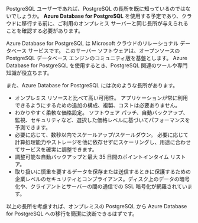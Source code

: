 PostgreSQL ユーザーであれば、PostgreSQL の長所を既に知っているのではないでしょうか。 **Azure Database for PostgreSQL** を使用する予定であり、クラウドに移行する前に、ご利用のオンプレミス サーバーと同じ長所が与えられることを確認する必要があります。

Azure Database for PostgreSQL は Microsoft クラウドのリレーショナル データベース サービスです。 このサーバー ソフトウェアは、オープンソースの PostgreSQL データベース エンジンのコミュニティ版を基盤とします。 Azure Database for PostgreSQL を使用するとき、PostgreSQL 関連のツールや専門知識が役立ちます。

また、Azure Database for PostgreSQL には次のような長所があります。

- オンプレミス リソースと比べて高い可用性。 アプリケーションが常に利用できるようにするための追加の構成、複製、コストは必要ありません。
- わかりやすく柔軟な価格設定。 ソフトウェア パッチ、自動バックアップ、監視、セキュリティなど、選択した価格レベルに基づいてパフォーマンスを予測できます。
- 必要に応じて、数秒以内でスケールアップ/スケールダウン。 必要に応じて計算処理能力やストレージを他に依存せずにスケーリングし、用途に合わせてサービスを確実に調整できます。
- 調整可能な自動バックアップと最大 35 日間のポイントインタイム リストア。
- 取り扱いに慎重を要するデータを保存または送信するときに保護するための企業レベルのセキュリティとコンプライアンス。ディスク上のデータの暗号化や、クライアントとサーバーの間の通信での SSL 暗号化が網羅されています。

以上の長所を考慮すれば、オンプレミスの PostgreSQL から Azure Database for PostgreSQL への移行を簡潔に決断できるはずです。